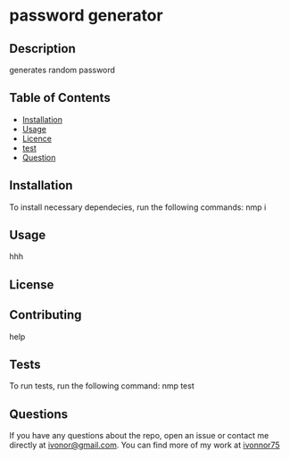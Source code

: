 
  # password generator
  
  ## Description
  
  generates random password
  
  ## Table of Contents

  * [Installation](#installation)
  * [Usage](#usage)
  * [Licence](#license)
  * [test](#test)
  * [Question](#questions)
  
  ## Installation

  To install necessary dependecies, run the following commands:  nmp i
  
  ## Usage
  
  hhh

  ## License

  ## Contributing 

  help
  
  ## Tests

  To run tests, run the following command: nmp test

   
  ## Questions
  If you have any questions about the repo, open an issue or contact me directly at ivonor@gmail.com. You can find more of my work at [ivonnor75](https://github.com/ivonnor75) 
